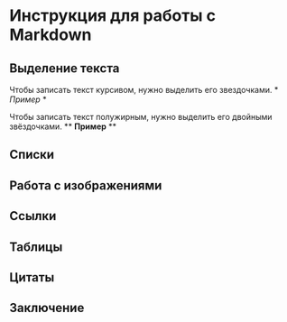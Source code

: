 # Инструкция для работы с Markdown

## Выделение текста
Чтобы записать текст курсивом, нужно выделить его звездочками. * *Пример* *

Чтобы записать текст полужирным, нужно выделить его двойными звёздочками. ** **Пример** **

## Списки

## Работа с изображениями

## Ссылки

## Таблицы

## Цитаты

## Заключение
